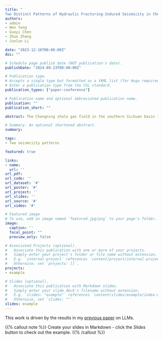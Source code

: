 ```yaml
---
title: "	
Two Distinct Patterns of Hydraulic Fracturing-Induced Seismicity in the Changning Shale Gas Field, Southern Sichuan basin, China"
authors:
- admin
- Wen Yang
- Guoyi Chen
- Zhuo Zhang
- Junlun Li

date: "2023-12-16T00:00:00Z"
doi: ""

# Schedule page publish date (NOT publication's date).
publishDate: "2024-09-23T00:00:00Z"

# Publication type.
# Accepts a single type but formatted as a YAML list (for Hugo requirements).
# Enter a publication type from the CSL standard.
publication_types: ["paper-conference"]

# Publication name and optional abbreviated publication name.
publication: ""
publication_short: ""

abstract: The Changning shale gas field in the southern Sichuan basin is a prominent unconventional gas development prospect in China, with annual gas production reaching 6.5 billion m³ in 2023. However, the systematic hydraulic fracturing (HF) operations since 2014 have led to a surge in the seismicity rate, including 2 damaging events with magnitude MS > 5 and more than 60 moderate earthquakes with ML>3 (Lei et al., 2019; Li et al., 2023). Prior to 2019, the sparse coverage of regional seismic networks and the resulting limited earthquake location accuracy hindered the detailed characterization of seismogenic faults and seismicity patterns of HF-induced earthquakes. To address this issue, a two-phased dense array consisting of 335 5-Hz nodal stations was deployed in the Changning area between Feb. 28, 2019 and May 8, 2019 with average spacing of 1.5 km. Using the dense array, we detected approximate 14,000 events in total using a neural network-based picker (Zhu et al., 2019; Chen et al., 2023). The detected earthquakes were located by NonLinLoc (Lomax et al., 2000) and could be divided to more than ten clusters in space with magnitudes ranging from to . Further waveform-based relocation and clustering analyses were applied to characterize the complex intersecting sub-faults and fractures in each cloud, and two seismicity patterns with distinct earthquake behaviors were identified. For the deep clouds within the Cambrian layers, which are kilometers below the target shale layer, the linearly distributed earthquakes exhibited apparent unilateral migration patterns with larger magnitudes, lower b-values, higher waveform frequencies, shorter durations, and clear P-wave onsets. In comparison, for those shallow clusters within or near the production shale layer, no obvious migration patterns were observed and the planarly distributed earthquakes exhibit lower magnitudes, higher b-values, lower waveform frequencies, longer durations and obscure P-wave onsets. Combining the seismicity patterns, waveform features as well as numerical simulations of fluid migration and poroelastic stress perturbations, we suggest that deep earthquakes were dominantly triggered by fluid pressure diffusion, while the shallow earthquakes were triggered by both poroelastic stress perturbations and fluid pore pressures.

# Summary. An optional shortened abstract.
summary:

tags:
- Two seismciity patterns

featured: true

links:
- name: 
  url: ''
url_pdf: 
url_code: ''
url_dataset: '#'
url_poster: '#'
url_project: ''
url_slides: ''
url_source: '#'
url_video: '#'

# Featured image
# To use, add an image named `featured.jpg/png` to your page's folder. 
image:
  caption: ''
  focal_point: ""
  preview_only: false

# Associated Projects (optional).
#   Associate this publication with one or more of your projects.
#   Simply enter your project's folder or file name without extension.
#   E.g. `internal-project` references `content/project/internal-project/index.md`.
#   Otherwise, set `projects: []`.
projects:
- example

# Slides (optional).
#   Associate this publication with Markdown slides.
#   Simply enter your slide deck's filename without extension.
#   E.g. `slides: "example"` references `content/slides/example/index.md`.
#   Otherwise, set `slides: ""`.
slides: example
---
```


This work is driven by the results in my [previous paper](/publication/conference-paper/) on LLMs.

{{% callout note %}}
Create your slides in Markdown - click the *Slides* button to check out the example.
{{% /callout %}}

